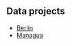 ## Data projects

* [Berlin](https://github.com/OpenMetroMapsData/berlin)
* [Managua](https://github.com/OpenMetroMapsData/managua)
